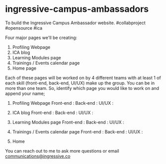 # ingressive-campus-ambassadors
To build the Ingressive Campus Ambassador website. #collabproject #opensource #ica

Four major pages we'll be creating:
1. Profiling Webpage
2. ICA blog
3. Learning Modules page
4. Trainings / Events calendar page
5. Home page

Each of these pages will be worked on by 4 different teams with at least 1 of each skill (front-end, back-end, UI/UX) make up the group. You can be in more than one team. So, identify which page you would like to work on and append your name;
1. Profiling Webpage
Front-end :
Back-end :
UI/UX :

2. ICA blog
Front-end :
Back-end :
UI/UX :

3. Learning Modules page
Front-end :
Back-end :
UI/UX :

4. Trainings / Events calendar page
Front-end :
Back-end :
UI/UX :

5. Home

You can reach out to me to ask more questions or email communications@ingressive.co
